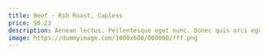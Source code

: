 ```yaml
---
title: Beef - Rib Roast, Capless
price: $0.23
description: Aenean lectus. Pellentesque eget nunc. Donec quis orci eget orci vehicula condimentum.
image: https://dummyimage.com/1000x600/000000/fff.png
---
```

